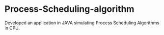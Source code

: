 # Process-Scheduling-algorithm
Developed an application in JAVA simulating Process Scheduling Algorithms in CPU.  
